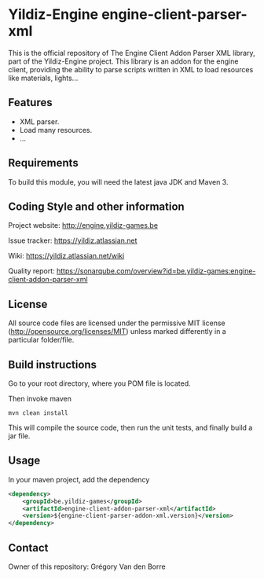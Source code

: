 # Yildiz-Engine engine-client-parser-xml

This is the official repository of The Engine Client Addon Parser XML library, part of the Yildiz-Engine project.
This library is an addon for the engine client, providing the ability to parse scripts written in XML to load resources like materials, lights...

## Features

* XML parser.
* Load many resources.
* ...

## Requirements

To build this module, you will need the latest java JDK and Maven 3.

## Coding Style and other information

Project website:
http://engine.yildiz-games.be

Issue tracker:
https://yildiz.atlassian.net

Wiki:
https://yildiz.atlassian.net/wiki

Quality report:
https://sonarqube.com/overview?id=be.yildiz-games:engine-client-addon-parser-xml

## License

All source code files are licensed under the permissive MIT license
(http://opensource.org/licenses/MIT) unless marked differently in a particular folder/file.

## Build instructions

Go to your root directory, where you POM file is located.

Then invoke maven

	mvn clean install

This will compile the source code, then run the unit tests, and finally build a jar file.

## Usage

In your maven project, add the dependency

```xml
<dependency>
    <groupId>be.yildiz-games</groupId>
    <artifactId>engine-client-addon-parser-xml</artifactId>
    <version>${engine-client-parser-addon-xml.version}</version>
</dependency>
```

## Contact
Owner of this repository: Grégory Van den Borre
